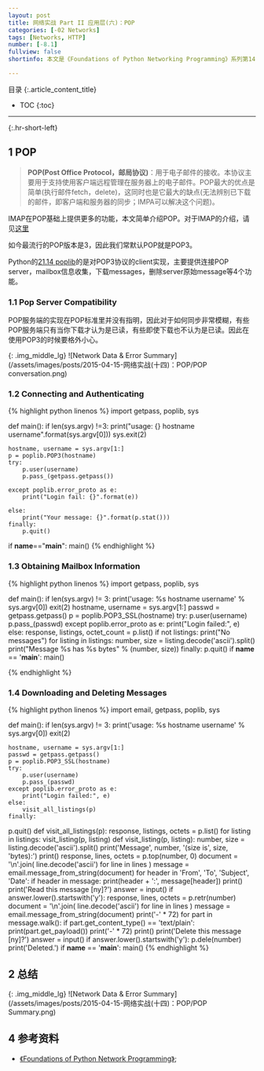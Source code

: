 ```yaml
---
layout: post
title: 网络实战 Part II 应用层(六)：POP
categories: [-02 Networks]
tags: [Networks, HTTP]
number: [-8.1]
fullview: false
shortinfo: 本文是《Foundations of Python Networking Programming》系列第14篇笔记《POP》。

---
```

目录
{:.article_content_title}


* TOC
{:toc}

---
{:.hr-short-left}

## 1 POP ##

> **POP(Post Office Protocol，邮局协议)**：用于电子邮件的接收。本协议主要用于支持使用客户端远程管理在服务器上的电子邮件。POP最大的优点是简单(执行邮件fetch，delete)，这同时也是它最大的缺点(无法辨别已下载的邮件，即客户端和服务器的同步；IMPA可以解决这个问题)。

IMAP在POP基础上提供更多的功能，本文简单介绍POP。对于IMAP的介绍，请见[这里]({{site.baseurl}}/-02%20networks/2015/04/16/网络实战-Part-II-应用层(七)-IMAP.html)

如今最流行的POP版本是3，因此我们常默认POP就是POP3。

Python的[21.14 poplib](https://docs.python.org/3/library/poplib.html)的是对POP3协议的client实现，主要提供连接POP server，mailbox信息收集，下载messages，删除server原始message等4个功能。

### 1.1 Pop Server Compatibility ###

POP服务端的实现在POP标准里并没有指明，因此对于如何同步非常模糊，有些POP服务端只有当你下载才认为是已读，有些即使下载也不认为是已读。因此在使用POP3的时候要格外小心。

{: .img_middle_lg}
![Network Data & Error Summary](/assets/images/posts/2015-04-15-网络实战(十四)：POP/POP conversation.png)

### 1.2 Connecting and Authenticating ###

{% highlight python linenos %}
import getpass, poplib, sys

def main():
    if len(sys.argv) !=3:
        print("usage: {} hostname username".format(sys.argv[0]))
        sys.exit(2)

    hostname, username = sys.argv[1:]
    p = poplib.POP3(hostname)
    try:
        p.user(username)
        p.pass_(getpass.getpass())

    except poplib.error_proto as e:
        print("Login fail: {}".format(e))

    else:
        print("Your message: {}".format(p.stat()))
    finally:
        p.quit()
        
if __name__=="__main__":
    main()
{% endhighlight %}

### 1.3 Obtaining Mailbox Information ###

{% highlight python linenos %}
import getpass, poplib, sys

def main():
    if len(sys.argv) != 3:
        print('usage: %s hostname username' % sys.argv[0])
        exit(2)
    hostname, username = sys.argv[1:]
    passwd = getpass.getpass()
    p = poplib.POP3_SSL(hostname)
    try:
        p.user(username)
        p.pass_(passwd)
    except poplib.error_proto as e:
        print("Login failed:", e)
    else:
        response, listings, octet_count = p.list()
        if not listings:
            print("No messages")
        for listing in listings:
            number, size = listing.decode('ascii').split()
            print("Message %s has %s bytes" % (number, size))
    finally:
        p.quit()
if __name__ == '__main__':
    main()

{% endhighlight %}

### 1.4 Downloading and Deleting Messages ###

{% highlight python linenos %}
import email, getpass, poplib, sys

def main():
    if len(sys.argv) != 3:
        print('usage: %s hostname username' % sys.argv[0])
        exit(2)

  	hostname, username = sys.argv[1:]
    passwd = getpass.getpass()
    p = poplib.POP3_SSL(hostname)
    try:
        p.user(username)
        p.pass_(passwd)
    except poplib.error_proto as e:
        print("Login failed:", e)
    else:
        visit_all_listings(p)
    finally:
p.quit()
def visit_all_listings(p):
    response, listings, octets = p.list()
    for listing in listings:
        visit_listing(p, listing)
def visit_listing(p, listing):
    number, size = listing.decode('ascii').split()
    print('Message', number, '(size is', size, 'bytes):')
    print()
    response, lines, octets = p.top(number, 0)
    document = '\n'.join( line.decode('ascii') for line in lines )
    message = email.message_from_string(document)
    for header in 'From', 'To', 'Subject', 'Date':
        if header in message:
            print(header + ':', message[header])
    print()
    print('Read this message [ny]?')
    answer = input()
    if answer.lower().startswith('y'):
        response, lines, octets = p.retr(number)
        document = '\n'.join( line.decode('ascii') for line in lines )
        message = email.message_from_string(document)
        print('-' * 72)
        for part in message.walk():
            if part.get_content_type() == 'text/plain':
                print(part.get_payload())
                print('-' * 72)
    print()
    print('Delete this message [ny]?')
    answer = input()
    if answer.lower().startswith('y'):
        p.dele(number)
        print('Deleted.')
if __name__ == '__main__':
    main()
{% endhighlight %}

## 2 总结 ##

{: .img_middle_lg}
![Network Data & Error Summary](/assets/images/posts/2015-04-15-网络实战(十四)：POP/POP Summary.png)

## 4 参考资料 ##

- [《Foundations of Python Network Programming》](https://www.amazon.com/Foundations-Python-Network-Programming-Brandon/dp/1430258543/ref=sr_1_1/159-7715257-2675343?s=books&ie=UTF8&qid=1474899055&sr=1-1&keywords=foundations+of+python+network+programming);





